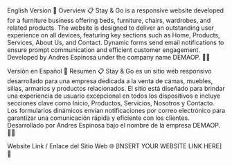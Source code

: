 English Version 🚀
Overview 📋
Stay & Go is a responsive website developed for a furniture business offering beds, furniture, chairs, wardrobes, and related products. The website is designed to deliver an outstanding user experience on all devices, featuring key sections such as Home, Products, Services, About Us, and Contact. Dynamic forms send email notifications to ensure prompt communication and efficient customer engagement.
Developed by Andres Espinosa under the company name DEMAOP. 🌟✨

Versión en Español 🌟
Resumen 📋
Stay & Go es un sitio web responsivo desarrollado para una empresa dedicada a la venta de camas, muebles, sillas, armarios y productos relacionados. El sitio está diseñado para brindar una experiencia de usuario excepcional en todos los dispositivos e incluye secciones clave como Inicio, Productos, Servicios, Nosotros y Contacto. Los formularios dinámicos envían notificaciones por correo electrónico para garantizar una comunicación rápida y eficiente con los clientes.
Desarrollado por Andres Espinosa bajo el nombre de la empresa DEMAOP. 🚀✨

Website Link / Enlace del Sitio Web 🌐
[INSERT YOUR WEBSITE LINK HERE] 🔗